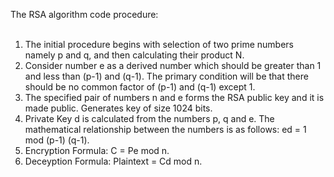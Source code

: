 The RSA algorithm code procedure:<br /><br />
1. The initial procedure begins with selection of two prime numbers namely p and q, and then calculating their product N.<br />
2. Consider number e as a derived number which should be greater than 1 and less than (p-1) and (q-1). The primary condition will be that there should be no common factor of (p-1) and (q-1) except 1.<br />
3. The specified pair of numbers n and e forms the RSA public key and it is made public. Generates key of size 1024 bits.<br />
4. Private Key d is calculated from the numbers p, q and e. The mathematical relationship between the numbers is as follows:  ed = 1 mod (p-1) (q-1).<br />
5. Encryption Formula: C = Pe mod n.<br />
6. Deceyption Formula: Plaintext = Cd mod n.<br />
